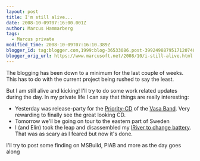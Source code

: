 ```yaml
---
layout: post
title: I'm still alive...
date: 2008-10-09T07:16:00.001Z
author: Marcus Hammarberg
tags:
  - Marcus private
modified_time: 2008-10-09T07:16:10.389Z
blogger_id: tag:blogger.com,1999:blog-36533086.post-3992498879517120748
blogger_orig_url: https://www.marcusoft.net/2008/10/i-still-alive.html
---
```


The blogging has been down to a minimum for the last couple of weeks. This has to do with the current project being rushed to say the least.

But I am still alive and kicking! I'll try to do some work related updates during the day. In my private life I can say that things are really interesting:

- Yesterday was release-party for the [Priority-CD](http://www.vasaband.se/wm07.php) of the [Vasa Band](http://www.vasaband.se/). Very rewarding to finally see the great looking CD.
- Tomorrow we'll be going on tour to the eastern part of Sweden
- I (and Elin) took the leap and disassembled my [IRiver to change battery](https://www.marcusoft.net/2008/10/replacing-battery-of-h320.html). That was as scary as I feared but now it's done.

I'll try to post some finding on MSBuild, PIAB and more as the day goes along
